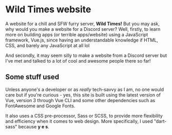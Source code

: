 #  Wild Times website

A website for a chill and SFW furry server, **Wild Times!** But you may ask, why would you make a website for a Discord server? Well, firstly, to learn more on building apps (or terrible apps/website) using a JavaScript framework, Vue.js, since having an understandable knowledge if HTML, CSS, and barely any JavaScript at all lol

And secondly, it may seem silly to make a website from a Discord server but I've met and talked to a lot of cool and awesome people there so far!

## Some stuff used
Unless anyone's a developer or as *really* tech-savvy as I am, no one would care but if you're curious - yes, this site is built using the latest version of Vue, version 3 through Vue CLI and some other dependencies such as FontAwesome and Google Fonts.

It also uses a CSS pre-processor, Sass or SCSS, to provide more flexibility and efficiency when it comes to web design. More specifically, I used "dart-sass" because **y e s**.
